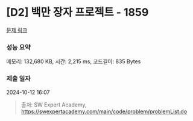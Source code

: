 # [D2] 백만 장자 프로젝트 - 1859 

[문제 링크](https://swexpertacademy.com/main/code/problem/problemDetail.do?contestProbId=AV5LrsUaDxcDFAXc) 

### 성능 요약

메모리: 132,680 KB, 시간: 2,215 ms, 코드길이: 835 Bytes

### 제출 일자

2024-10-12 16:07



> 출처: SW Expert Academy, https://swexpertacademy.com/main/code/problem/problemList.do